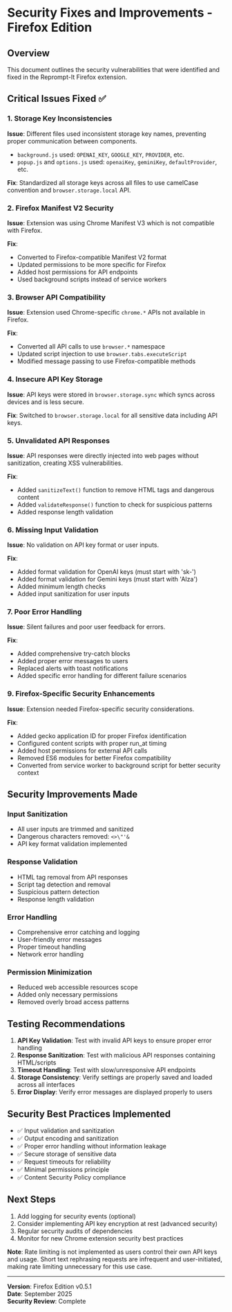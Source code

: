 # Security Fixes and Improvements - Firefox Edition

## Overview
This document outlines the security vulnerabilities that were identified and fixed in the Reprompt-It Firefox extension.

## Critical Issues Fixed ✅

### 1. Storage Key Inconsistencies
**Issue**: Different files used inconsistent storage key names, preventing proper communication between components.
- `background.js` used: `OPENAI_KEY`, `GOOGLE_KEY`, `PROVIDER`, etc.
- `popup.js` and `options.js` used: `openaiKey`, `geminiKey`, `defaultProvider`, etc.

**Fix**: Standardized all storage keys across all files to use camelCase convention and `browser.storage.local` API.

### 2. Firefox Manifest V2 Security
**Issue**: Extension was using Chrome Manifest V3 which is not compatible with Firefox.

**Fix**: 
- Converted to Firefox-compatible Manifest V2 format
- Updated permissions to be more specific for Firefox
- Added host permissions for API endpoints
- Used background scripts instead of service workers

### 3. Browser API Compatibility
**Issue**: Extension used Chrome-specific `chrome.*` APIs not available in Firefox.

**Fix**:
- Converted all API calls to use `browser.*` namespace
- Updated script injection to use `browser.tabs.executeScript`
- Modified message passing to use Firefox-compatible methods

### 4. Insecure API Key Storage
**Issue**: API keys were stored in `browser.storage.sync` which syncs across devices and is less secure.

**Fix**: Switched to `browser.storage.local` for all sensitive data including API keys.

### 5. Unvalidated API Responses
**Issue**: API responses were directly injected into web pages without sanitization, creating XSS vulnerabilities.

**Fix**: 
- Added `sanitizeText()` function to remove HTML tags and dangerous content
- Added `validateResponse()` function to check for suspicious patterns
- Added response length validation

### 6. Missing Input Validation
**Issue**: No validation on API key format or user inputs.

**Fix**: 
- Added format validation for OpenAI keys (must start with 'sk-')
- Added format validation for Gemini keys (must start with 'AIza')
- Added minimum length checks
- Added input sanitization for user inputs

### 7. Poor Error Handling
**Issue**: Silent failures and poor user feedback for errors.

**Fix**:
- Added comprehensive try-catch blocks
- Added proper error messages to users
- Replaced alerts with toast notifications
- Added specific error handling for different failure scenarios

### 9. Firefox-Specific Security Enhancements
**Issue**: Extension needed Firefox-specific security considerations.

**Fix**:
- Added gecko application ID for proper Firefox identification
- Configured content scripts with proper run_at timing
- Added host permissions for external API calls
- Removed ES6 modules for better Firefox compatibility
- Converted from service worker to background script for better security context

## Security Improvements Made

### Input Sanitization
- All user inputs are trimmed and sanitized
- Dangerous characters removed: `<>\"'&`
- API key format validation implemented

### Response Validation
- HTML tag removal from API responses
- Script tag detection and removal
- Suspicious pattern detection
- Response length validation

### Error Handling
- Comprehensive error catching and logging
- User-friendly error messages
- Proper timeout handling
- Network error handling

### Permission Minimization
- Reduced web accessible resources scope
- Added only necessary permissions
- Removed overly broad access patterns

## Testing Recommendations

1. **API Key Validation**: Test with invalid API keys to ensure proper error handling
2. **Response Sanitization**: Test with malicious API responses containing HTML/scripts
3. **Timeout Handling**: Test with slow/unresponsive API endpoints
4. **Storage Consistency**: Verify settings are properly saved and loaded across all interfaces
5. **Error Display**: Verify error messages are displayed properly to users

## Security Best Practices Implemented

- ✅ Input validation and sanitization
- ✅ Output encoding and sanitization  
- ✅ Proper error handling without information leakage
- ✅ Secure storage of sensitive data
- ✅ Request timeouts for reliability
- ✅ Minimal permissions principle
- ✅ Content Security Policy compliance

## Next Steps

1. Add logging for security events (optional)
2. Consider implementing API key encryption at rest (advanced security)
3. Regular security audits of dependencies
4. Monitor for new Chrome extension security best practices

**Note**: Rate limiting is not implemented as users control their own API keys and usage. Short text rephrasing requests are infrequent and user-initiated, making rate limiting unnecessary for this use case.

---

**Version**: Firefox Edition v0.5.1  
**Date**: September 2025  
**Security Review**: Complete